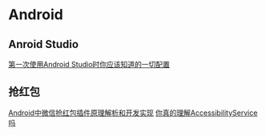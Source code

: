 # Android

## Anroid Studio

[第一次使用Android Studio时你应该知道的一切配置][1]


## 抢红包

[Android中微信抢红包插件原理解析和开发实现][2]
[你真的理解AccessibilityService吗][3]


[1]:http://www.cnblogs.com/smyhvae/p/4390905.html
[2]:http://blog.csdn.net/jiangwei0910410003/article/details/48895153
[3]:http://www.jianshu.com/p/4cd8c109cdfb